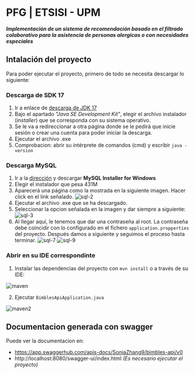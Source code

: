 # PFG | ETSISI - UPM 
***Implementación de un sistema de recomendación basado en el filtrado colaborativo para la asistencia de personas alergicas o con necesidades especiales***

## Intalación del proyecto
Para poder ejecutar el proyecto, primero de todo se necesita descargar lo siguiente:
### Descarga de SDK 17
1. Ir a enlace de [descarga de JDK 17](https://www.oracle.com/java/technologies/javase/jdk17-archive-downloads.html)
2. Bajo el apartado *"Java SE Development Kit"*, elegir el archivo instalador (*installer*)
que se corresponda con su sistema operativo.
3. Se le va a redireccionar a otra página donde se le pedirá que inicie
sesión o crear una cuenta para poder iniciar la descarga.
4. Ejecutar el archivo .exe
5. Comprobacion: abrir su intérprete de comandos (cmd) y escribir
`java -version`

### Descarga MySQL
1. Ir a la [dirección](https://dev.mysql.com/downloads) y descargar **MySQL
Installer for Windows**
2. Elegir el instalador que pesa 431M
3. Aparecerá una página como la mostrada en la siguiente imagen. Hacer
click en el link señalado.
![sql-2](https://user-images.githubusercontent.com/78765878/217398050-7fee4231-b5e1-4b06-ad36-4d7c201283ce.PNG)
4. Ejecutar el archivo .exe que se ha descargado.
5. Seleccionar la opcion señalada en la imagen y dar siempre a siguiente: 
![sql-3](https://user-images.githubusercontent.com/78765878/217398149-24e4cabc-b6b3-4120-b91b-608ed757d059.PNG)
6. Al llegar aquí, le tenemos que dar una contraseña al root. La contraseña debe coincidir con lo configurado en el fichero `application.propperties` del proyecto. Después damos a siguiente y seguimos el proceso hasta terminar.
![sql-7](https://user-images.githubusercontent.com/78765878/217398747-27b434dc-34a0-42e4-9804-4060243068ff.PNG)
![sql-9](https://user-images.githubusercontent.com/78765878/217401882-8176686d-e772-4887-8190-3ab4cce47cdb.PNG)

### Abrir en su IDE correspondinte
1. Instalar las dependencias del proyecto con `mvn install` o a través de su IDE:

![maven](https://user-images.githubusercontent.com/78765878/217403162-bcb299db-28c7-4d18-9f17-22da0e6f41ae.PNG)

2. Ejecutar `BimblesApiApplication.java`

![maven2](https://user-images.githubusercontent.com/78765878/217403161-e4ffab47-cc41-4064-b88d-e68cb4ba0290.PNG)


## Documentacion generada con swagger
Puede ver la documentacion en:

- https://app.swaggerhub.com/apis-docs/SoniaZhang9/bimbles-api/v0
- http://localhost:8080/swagger-ui/index.html *(Es necesario ejecutar el proyecto)*
